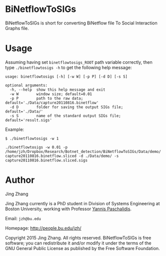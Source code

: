 BiNetflowToSIGs
======

BiNetflowToSIGs is short for converting BiNetflow file To Social Interaction Graphs file.


Usage
=====
Assuming having set `binetflowtosigs_ROOT` path variable correctly, then type `./binetflowtosigs -h` to get the following help message:
```
usage: binetflowtosigs [-h] [-w W] [-p P] [-d D] [-s S]

optional arguments:
  -h, --help  show this help message and exit
  -w W        window size; default=0.01
  -p P        path to the raw data; default='./Data/capture20110816.binetflow'
  -d D        folder for saving the output SIGs file; default='./Data/'
  -s S        name of the standard output SIGs file; default='result.sigs'
```

Example:

 `$ ./binetflowtosigs -w 1`
 
 `./binetflowtosigs -w 0.01 -p /home/jzh/Dropbox/Research/Botnet_detection/BiNetflowToSIGs/Data/demo/capture20110816.binetflow.sliced -d ./Data/demo/ -s capture20110816.binetflow.sliced.sigs `


Author
=============
Jing Zhang

Jing Zhang currently is a PhD student in Division of Systems Engineering at Boston University, working with Professor [Yannis Paschalidis](http://sites.bu.edu/paschalidis/).


Email: `jzh@bu.edu`

Homepage: http://people.bu.edu/jzh/


Copyright 2015 Jing Zhang. All rights reserved. BiNetflowToSIGs is free software; you can redistribute it and/or modify it under
the terms of the GNU General Public License as published by the Free Software Foundation.